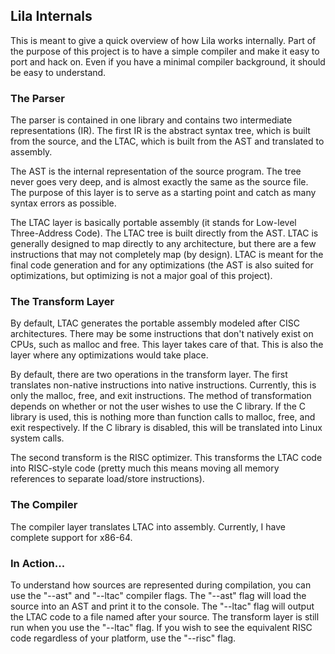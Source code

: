 ## Lila Internals

This is meant to give a quick overview of how Lila works internally. Part of the purpose of this project is to have a simple compiler and make it easy to port and hack on. Even if you have a minimal compiler background, it should be easy to understand.

### The Parser

The parser is contained in one library and contains two intermediate representations (IR). The first IR is the abstract syntax tree, which is built from the source, and the LTAC, which is built from the AST and translated to assembly.

The AST is the internal representation of the source program. The tree never goes very deep, and is almost exactly the same as the source file. The purpose of this layer is to serve as a starting point and catch as many syntax errors as possible.

The LTAC layer is basically portable assembly (it stands for Low-level Three-Address Code). The LTAC tree is built directly from the AST. LTAC is generally designed to map directly to any architecture, but there are a few instructions that may not completely map (by design). LTAC is meant for the final code generation and for any optimizations (the AST is also suited for optimizations, but optimizing is not a major goal of this project).

### The Transform Layer

By default, LTAC generates the portable assembly modeled after CISC architectures. There may be some instructions that don't natively exist on CPUs, such as malloc and free. This layer takes care of that. This is also the layer where any optimizations would take place.

By default, there are two operations in the transform layer. The first translates non-native instructions into native instructions. Currently, this is only the malloc, free, and exit instructions. The method of transformation depends on whether or not the user wishes to use the C library. If the C library is used, this is nothing more than function calls to malloc, free, and exit respectively. If the C library is disabled, this will be translated into Linux system calls.

The second transform is the RISC optimizer. This transforms the LTAC code into RISC-style code (pretty much this means moving all memory references to separate load/store instructions).

### The Compiler

The compiler layer translates LTAC into assembly. Currently, I have complete support for x86-64.

### In Action...

To understand how sources are represented during compilation, you can use the "--ast" and "--ltac" compiler flags. The "--ast" flag will load the source into an AST and print it to the console. The "--ltac" flag will output the LTAC code to a file named after your source. The transform layer is still run when you use the "--ltac" flag. If you wish to see the equivalent RISC code regardless of your platform, use the "--risc" flag.


